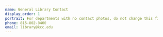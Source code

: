 ```yaml
---
name: General Library Contact
display_order: 1
portrait: For departments with no contact photos, do not change this field.
phone: 815-802-8400
email: library@kcc.edu
---
```

